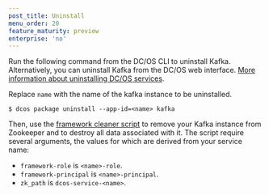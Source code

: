 ```yaml
---
post_title: Uninstall
menu_order: 20
feature_maturity: preview
enterprise: 'no'
---
```











Run the following command from the DC/OS CLI to uninstall Kafka. Alternatively, you can uninstall Kafka from the DC/OS web interface. [More information about uninstalling DC/OS services](https://docs.mesosphere.com/1.9/deploying-services/uninstall/).

Replace `name` with the name of the kafka instance to be uninstalled.

    $ dcos package uninstall --app-id=<name> kafka
    
Then, use the [framework cleaner script](https://docs.mesosphere.com/1.9/deploying-services/uninstall/#framework-cleaner) to remove your Kafka instance from Zookeeper and to destroy all data associated with it. The script require several arguments, the values for which are derived from your service name:

*   `framework-role` is `<name>-role`.
*   `framework-principal` is `<name>-principal`.
*   `zk_path` is `dcos-service-<name>`.
